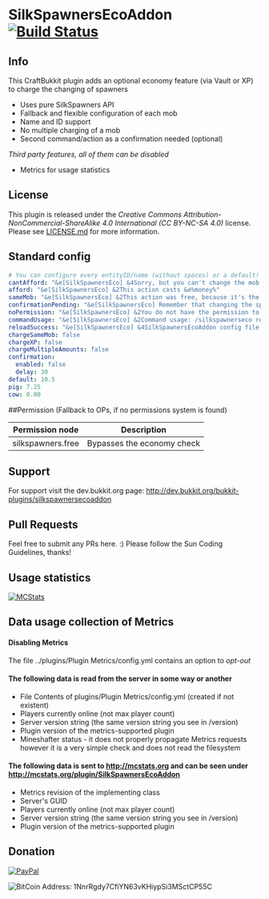 # SilkSpawnersEcoAddon [![Build Status](http://ci.dustplanet.de/job/SilkSpawnersEcoAddon/badge/icon)](http://ci.dustplanet.de/job/SilkSpawnersEcoAddon/)

## Info
This CraftBukkit plugin adds an optional economy feature (via Vault or XP) to charge the changing of spawners
* Uses pure SilkSpawners API
* Fallback and flexible configuration of each mob
* Name and ID support
* No multiple charging of a mob
* Second command/action as a confirmation needed (optional)

*Third party features, all of them can be disabled*
* Metrics for usage statistics

## License
This plugin is released under the
*Creative Commons Attribution-NonCommercial-ShareAlike 4.0 International (CC BY-NC-SA 4.0)* license.
Please see [LICENSE.md](LICENSE.md) for more information.

## Standard config
````yaml
# You can configure every entityID/name (without spaces) or a default!
cantAfford: "&e[SilkSpawnersEco] &4Sorry, but you can't change the mob of this spawner, because you have not enough money!"
afford: "&e[SilkSpawnersEco] &2This action costs &e%money%"
sameMob: "&e[SilkSpawnersEco] &2This action was free, because it's the same mob!"
confirmationPending: "&e[SilkSpawnersEco] Remember that changing the spawner costs &2%money%&e, if you want to continue, do the action again!"
noPermission: "&e[SilkSpawnersEco] &2You do not have the permission to perfom this operation!"
commandUsage: "&e[SilkSpawnersEco] &2Command usage: /silkspawnerseco reload"
reloadSuccess: "&e[SilkSpawnersEco] &4SilkSpawnersEcoAddon config file successfully reloaded."
chargeSameMob: false
chargeXP: false
chargeMultipleAmounts: false
confirmation:
  enabled: false
  delay: 30
default: 10.5
pig: 7.25
cow: 0.00
````

##Permission
(Fallback to OPs, if no permissions system is found)

| Permission node | Description |
|:----------:|:----------:|
| silkspawners.free | Bypasses the economy check |

## Support
For support visit the dev.bukkit.org page: http://dev.bukkit.org/bukkit-plugins/silkspawnersecoaddon

## Pull Requests
Feel free to submit any PRs here. :)
Please follow the Sun Coding Guidelines, thanks!

## Usage statistics
[![MCStats](http://mcstats.org/signature/SilkSpawnersEcoAddon.png)](http://mcstats.org/plugin/SilkSpawnersEcoAddon)

## Data usage collection of Metrics

#### Disabling Metrics
The file ../plugins/Plugin Metrics/config.yml contains an option to *opt-out*

#### The following data is **read** from the server in some way or another
* File Contents of plugins/Plugin Metrics/config.yml (created if not existent)
* Players currently online (not max player count)
* Server version string (the same version string you see in /version)
* Plugin version of the metrics-supported plugin
* Mineshafter status - it does not properly propagate Metrics requests however it is a very simple check and does not read the filesystem

#### The following data is **sent** to http://mcstats.org and can be seen under http://mcstats.org/plugin/SilkSpawnersEcoAddon
* Metrics revision of the implementing class
* Server's GUID
* Players currently online (not max player count)
* Server version string (the same version string you see in /version)
* Plugin version of the metrics-supported plugin

## Donation
[![PayPal](https://www.paypalobjects.com/en_US/i/btn/btn_donateCC_LG.gif "Donation via PayPal")](https://www.paypal.com/cgi-bin/webscr?cmd=_s-xclick&hosted_button_id=T9TEV7Q88B9M2)

![BitCoin](https://dl.dropboxusercontent.com/u/26476995/bitcoin_logo.png "Donation via BitCoins")
Address: 1NnrRgdy7CfiYN63vKHiypSi3MSctCP55C
